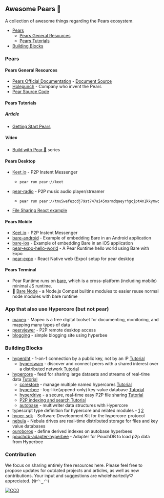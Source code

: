 ## **Awesome Pears 🍐**

A collection of awesome things regarding the Pears ecosystem.

- [Pears](#pears)
  - [Pears General Resources](#pears-general-resources)
  - [Pears Tutorials](#pears-tutorials)
- [Building Blocks](#building-blocks)

### Pears

#### Pears General Resources
- [Pears Official Documentation](https://docs.pears.com/) - [Document Source](https://github.com/holepunchto/pear-desktop)
- [Holepunch](https://holepunch.to/) - Company who invent the Pears
- [Pear Source Code](https://github.com/holepunchto/pear)

#### Pears Tutorials

##### Article
- [Getting Start Pears](https://docs.pears.com/guides/getting-started)
  
##### Video
- [Build with Pear 🍐](https://www.youtube.com/watch?v=y2G97xz78gU&list=PLEZwCXa1K8Q629mWmpcSYCVMDoi0s8hzI) series


#### Pears Desktop
- [Keet.io](https://keet.io/) - P2P Instent Messenger
  - ```sh
    pear run pear://keet
    ```
- [pear-radio](https://github.com/holepunchto/pear-radio) - P2P music audio player/streamer
  - ```sh
    pear run pear://tnu5wefezcdj79st747ai45msrmdqaeyrhgcjpt4n1kkymwci51y
    ```
- [File Sharing React example](https://github.com/holepunchto/filesharing-react-app-example)


#### Pears Mobile
- [Keet.io](https://keet.io/) - P2P Instent Messenger
- [bare-android](https://github.com/holepunchto/bare-android) - Example of embedding Bare in an Android application
- [bare-ios](https://github.com/holepunchto/bare-ios) - Example of embedding Bare in an iOS application
- [pear-expo-hello-world](https://github.com/holepunchto/pear-expo-hello-world) - A Pear Runtime hello world using Bare with Expo
- [pear-expo](https://github.com/gasolin/pear-expo) - React Native web (Expo) setup for pear desktop

#### Pears Terminal
- Pear Runtime runs on [bare](https://github.com/holepunchto/bare), which is a cross-platform (including mobile) minimal JS runtime.
- 🔧 [Bare Node](https://github.com/holepunchto/bare-node) - a Node.js Compat builtins modules to easier reuse normal node modules with bare runtime

### App that also use Hypercore (but not pear)

- [mapeo](https://www.digital-democracy.org/mapeo) - Mapeo is a free digital toolset for documenting, monitoring, and mapping many types of data
- [peerviewer](https://peerviewer.org/) - P2P remote desktop access
- [blogging](https://github.com/rukmani887799/blogging) - simple blogging site using hyperbee

### Building Blocks

- [hyperdht](https://docs.pears.com/building-blocks/hyperdht) - 1-on-1 connection by a public key, not by an IP [Tutorial](https://docs.pears.com/how-tos/connect-two-peers-by-key-with-hyperdht)
  - [hyperswam](https://docs.pears.com/building-blocks/hyperswarm) - discover and connect peers with a shared interest over a distributed network [Tutorial](https://docs.pears.com/how-tos/connect-to-many-peers-by-topic-with-hyperswarm)
- [hypercore](https://docs.pears.com/building-blocks/hypercore) - feed for sharing large datasets and streams of real-time data [Tutorial](https://docs.pears.com/how-tos/replicate-and-persist-with-hypercore)
  - [corestore](https://docs.pears.com/building-blocks/corestore) - manage multiple named hypercores [Tutorial](https://docs.pears.com/how-tos/work-with-many-hypercores-using-corestore)
  - [hyperbee](https://docs.pears.com/building-blocks/hyperbee) - log-like(append-only) key-value database [Tutorial](https://docs.pears.com/how-tos/share-append-only-databases-with-hyperbee)
  - [hyperdrive](https://docs.pears.com/building-blocks/hyperdrive) - a secure, real-time easy P2P file sharing [Tutorial](https://docs.pears.com/how-tos/create-a-full-peer-to-peer-filesystem-with-hyperdrive)
  - [P2P indexing and search Tutorial](https://github.com/hypercore-protocol/p2p-indexing-and-search)
  - [autobase](https://github.com/holepunchto/autobase) - multiwriter data structures with Hypercore
- typescript type definition for hypercore and related modules - [1](https://github.com/digidem/digidem-types/tree/main/vendor) 
[2](https://github.com/digidem/mapeo-core-next/tree/main/types)
- [hyper-sdk](https://github.com/RangerMauve/hyper-sdk) - Software Development Kit for the hypercore-protocol
- [nebula](https://github.com/Telios-org/nebula) - Nebula drives are real-time distributed storage for files and key value databases
- [ouroboros](https://github.com/lejeunerenard/ouroboros) - define derived indexes on autobase hyperbees
- [pouchdb-adapter-hyperbee](https://github.com/RangerMauve/pouchdb-adapter-hyperbee) - Adapter for PouchDB to load p2p data from Hyperbee

### Contribution

We focus on sharing entirely free resources here. Please feel free to propose updates for outdated projects and articles, as well as new contributions. Your input and suggestions are wholeheartedly♡ appreciated. (✿◠‿◠)

[![CC0](https://i.creativecommons.org/l/by/4.0/88x31.png)](http://creativecommons.org/licenses/by/4.0/)
